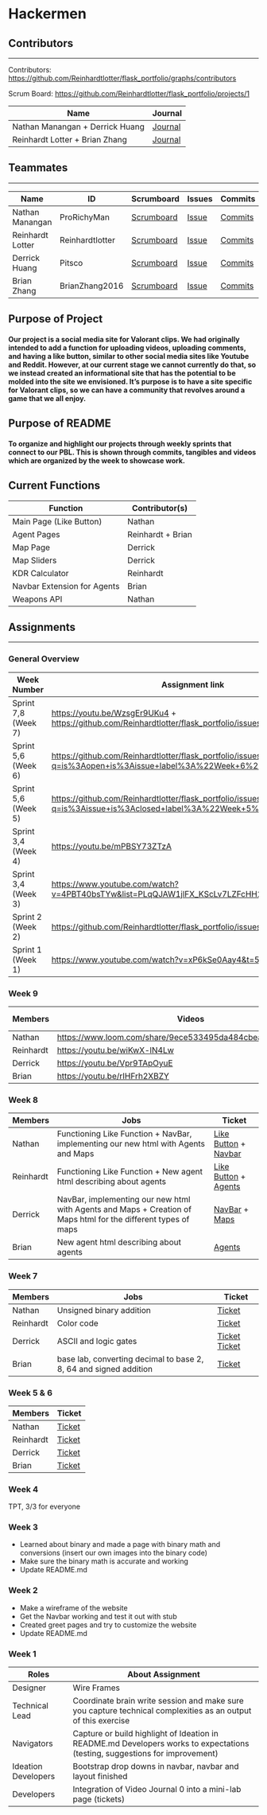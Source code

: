 # Hackermen
## Contributors
---------------------------------------

Contributors: https://github.com/Reinhardtlotter/flask_portfolio/graphs/contributors

Scrum Board: https://github.com/Reinhardtlotter/flask_portfolio/projects/1

| Name             | Journal                                                                                                      |
| ---------------- | ------------------------------------------------------------------------------------------------------------ |
| Nathan Manangan + Derrick Huang | [Journal](https://docs.google.com/document/d/1iEzHgbfWVNqOpFYsCOu6BfKV71yTtvkz7QME-QIYMnQ/edit) |
| Reinhardt Lotter + Brian Zhang | [Journal](https://docs.google.com/document/d/1nQK3_Lvh3XT3Vwb-PrkNCrcTUAUlYSsifrXgkbSCXvw/edit) |

## Teammates
---------------------------------------
| Name             | ID              | Scrumboard                                                                   | Issues |Commits  | Profile          |
| ---------------- | --------------- | ---------------------------------------------------------------------------- | ------ |----------- | ---------------- |
| Nathan Manangan  | ProRichyMan     | [Scrumboard](https://github.com/Reinhardtlotter/flask_portfolio/projects/1?card_filter_query=assignee%3Aprorichyman) | [Issue](https://github.com/Reinhardtlotter/flask_portfolio/issues?q=assignee%3AProRichyMan+is%3Aopen) | [Commits](https://github.com/Reinhardtlotter/flask_portfolio/commits?author=ProRichyMan)         | [@ProRichyMan](https://github.com/ProRichyMan)     |
| Reinhardt Lotter | Reinhardtlotter | [Scrumboard](https://github.com/Reinhardtlotter/flask_portfolio/projects/1?card_filter_query=assignee%3Areinhardtlotter) | [Issue](https://github.com/Reinhardtlotter/flask_portfolio/issues?q=assignee%3AReinhardtlotter+is%3Aopen) | [Commits](https://github.com/Reinhardtlotter/flask_portfolio/commits?author=Reinhardtlotter)         | [@Reinhardtlotter](https://github.com/Reinhardtlotter) |
| Derrick Huang    | Pitsco          | [Scrumboard](https://github.com/Reinhardtlotter/flask_portfolio/projects/1?card_filter_query=assignee%3Apitsco) | [Issue](https://github.com/Reinhardtlotter/flask_portfolio/issues?q=assignee%3APitsco+is%3Aopen) | [Commits](https://github.com/Reinhardtlotter/flask_portfolio/commits?author=Pitsco)         | [@Pitsco](https://github.com/Pitsco)          |
| Brian Zhang      | BrianZhang2016  | [Scrumboard](https://github.com/Reinhardtlotter/flask_portfolio/projects/1?card_filter_query=assignee%3Abrianzhang2016) | [Issue](https://github.com/Reinhardtlotter/flask_portfolio/issues?q=assignee%3ABrianZhang2016+is%3Aopen) | [Commits](https://github.com/Reinhardtlotter/flask_portfolio/commits?author=BrianZhang2016)          | [@BrianZhang2016](https://github.com/BrianZhang2016)  |

## Purpose of Project
#### Our project is a social media site for Valorant clips. We had originally intended to add a function for uploading videos, uploading comments, and having a like button, similar to other social media sites like Youtube and Reddit. However, at our current stage we cannot currently do that, so we instead created an informational site that has the potential to be molded into the site we envisioned. It’s purpose is to have a site specific for Valorant clips, so we can have a community that revolves around a game that we all enjoy.

## Purpose of README
#### To organize and highlight our projects through weekly sprints that connect to our PBL. This is shown through commits, tangibles and videos which are organized by the week to showcase work.

## Current Functions
| Function | Contributor(s)|
| ------------- | -------------------------------------------------------------|
| Main Page (Like Button) | Nathan |
| Agent Pages | Reinhardt + Brian |
| Map Page | Derrick |
| Map Sliders | Derrick | 
| KDR Calculator | Reinhardt |
| Navbar Extension for Agents | Brian |
| Weapons API | Nathan |

## Assignments
---------------------------------------
### General Overview
| Week Number   | Assignment link                                              |
| ------------- | -------------------------------------------------------------|
| Sprint 7,8 (Week 7) | https://youtu.be/WzsgEr9UKu4 + https://github.com/Reinhardtlotter/flask_portfolio/issues/48 |
| Sprint 5,6 (Week 6) | https://github.com/Reinhardtlotter/flask_portfolio/issues?q=is%3Aopen+is%3Aissue+label%3A%22Week+6%22 |
| Sprint 5,6 (Week 5) | https://github.com/Reinhardtlotter/flask_portfolio/issues?q=is%3Aissue+is%3Aclosed+label%3A%22Week+5%22 |
| Sprint 3,4 (Week 4) | https://youtu.be/mPBSY73ZTzA |
| Sprint 3,4 (Week 3) | https://www.youtube.com/watch?v=4PBT40bsTYw&list=PLqQJAW1jlFX_KScLv7LZFcHH2t_uYb4Vn&index=3  |
| Sprint 2 (Week 2)   | https://github.com/Reinhardtlotter/flask_portfolio/issues/18 | 
| Sprint 1 (Week 1)   | https://www.youtube.com/watch?v=xP6kSe0Aay4&t=5s             |

### Week 9
| Members | Videos | Issues | Scores (Averaged) |
| ------------- | -------------------------------------------------------------| - | - |
| Nathan | https://www.loom.com/share/9ece533495da484cbea0fa3d67a3a60d | https://github.com/Reinhardtlotter/flask_portfolio/issues/71 | 5.8/6 |
| Reinhardt | https://youtu.be/wiKwX-lN4Lw | https://github.com/Reinhardtlotter/flask_portfolio/issues/69 | 5.67/8 |
| Derrick | https://youtu.be/Vpr9TApOyuE | https://github.com/Reinhardtlotter/flask_portfolio/issues/72 | 5.5/6 |
| Brian | https://youtu.be/rIHFrh2XBZY | https://github.com/Reinhardtlotter/flask_portfolio/issues/70 | 5.58/6 |


### Week 8
| Members | Jobs | Ticket |
| ------------- | -------------------------------------------------------------| - |
| Nathan | Functioning Like Function + 	NavBar, implementing our new html with Agents and Maps | [Like Button](https://github.com/Reinhardtlotter/flask_portfolio/issues/51) + [Navbar](https://github.com/Reinhardtlotter/flask_portfolio/issues/53)| 
| Reinhardt | Functioning Like Function + New agent html describing about agents | [Like Button](https://github.com/Reinhardtlotter/flask_portfolio/issues/51) + [Agents](https://github.com/Reinhardtlotter/flask_portfolio/issues/54) |
| Derrick | NavBar, implementing our new html with Agents and Maps + Creation of Maps html for the different types of maps | [NavBar](https://github.com/Reinhardtlotter/flask_portfolio/issues/44) + [Maps](https://github.com/Reinhardtlotter/flask_portfolio/issues/65) |
| Brian | New agent html describing about agents | [Agents](https://github.com/Reinhardtlotter/flask_portfolio/issues/54) |

### Week 7
| Members | Jobs | Ticket |
| ------------- | -------------------------------------------------------------| - |
| Nathan | Unsigned binary addition | [Ticket](https://github.com/Reinhardtlotter/flask_portfolio/issues/41) | 
| Reinhardt | Color code | [Ticket](https://github.com/Reinhardtlotter/flask_portfolio/issues/40) |
| Derrick | ASCII and logic gates | [Ticket](https://github.com/Reinhardtlotter/flask_portfolio/issues/44)  [Ticket](https://github.com/Reinhardtlotter/flask_portfolio/issues/42) |
| Brian | base lab, converting decimal to base 2, 8, 64 and signed addition | [Ticket](https://github.com/Reinhardtlotter/flask_portfolio/issues/43) |

### Week 5 & 6
| Members | Ticket |
| ------------- | -------------------------------------------------------------|
| Nathan | [Ticket](https://github.com/Reinhardtlotter/flask_portfolio/issues/24) | 
| Reinhardt | [Ticket](https://github.com/Reinhardtlotter/flask_portfolio/issues/24) |
| Derrick | [Ticket](https://github.com/Reinhardtlotter/flask_portfolio/issues/35) |
| Brian | [Ticket](https://github.com/Reinhardtlotter/flask_portfolio/issues/38) |

### Week 4
TPT, 3/3 for everyone

### Week 3
- Learned about binary and made a page with binary math and conversions (insert our own images into the binary code)
- Make sure the binary math is accurate and working
- Update README.md

### Week 2
- Make a wireframe of the website 
- Get the Navbar working and test it out with stub
- Created greet pages and try to customize the website
- Update README.md

### Week 1
| Roles   | About Assignment | 
| ------------- | -------------------------------------------------------------|
| Designer | Wire Frames | 
| Technical Lead | Coordinate brain write session and make sure you capture technical complexities as an output of this exercise |
| Navigators | Capture or build highlight of Ideation in README.md Developers works to expectations (testing, suggestions for improvement) |
| Ideation Developers | Bootstrap drop downs in navbar, navbar and layout finished |
| Developers | Integration of Video Journal 0 into a mini-lab page (tickets) |


